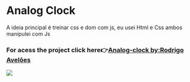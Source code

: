 # Analog Clock
 A ideia principal é treinar css e dom com js, eu usei Html e Css ambos manipulei com Js 
 
  ### For acess the project click here👉<a href="https://rodrigoaveloes.github.io/Analog-Clock/">Analog-clock by:Rodrigo Avelões<a/>
 
<img src="https://i.imgur.com/4lY2Hph.png"></a>
